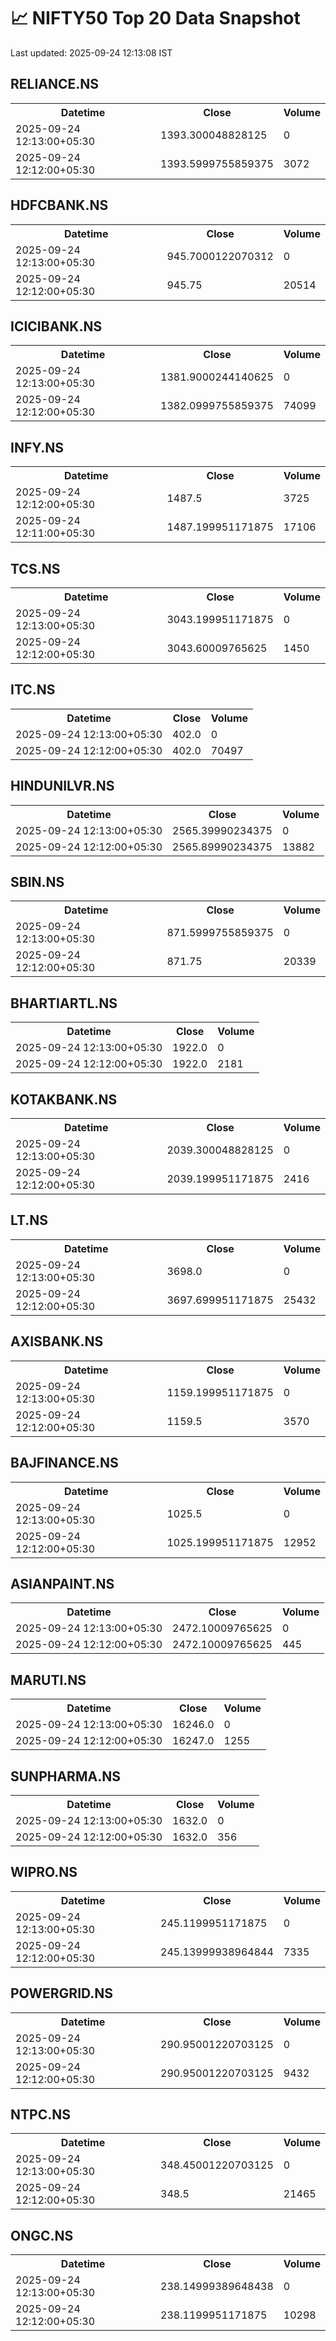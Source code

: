 # 📈 NIFTY50 Top 20 Data Snapshot

Last updated: 2025-09-24 12:13:08 IST

## RELIANCE.NS

<table>
  <tr><th>Datetime</th><th>Close</th><th>Volume</th></tr>
  <tr><td>2025-09-24 12:13:00+05:30</td><td>1393.300048828125</td><td>0</td></tr>
  <tr><td>2025-09-24 12:12:00+05:30</td><td>1393.5999755859375</td><td>3072</td></tr>
</table>

## HDFCBANK.NS

<table>
  <tr><th>Datetime</th><th>Close</th><th>Volume</th></tr>
  <tr><td>2025-09-24 12:13:00+05:30</td><td>945.7000122070312</td><td>0</td></tr>
  <tr><td>2025-09-24 12:12:00+05:30</td><td>945.75</td><td>20514</td></tr>
</table>

## ICICIBANK.NS

<table>
  <tr><th>Datetime</th><th>Close</th><th>Volume</th></tr>
  <tr><td>2025-09-24 12:13:00+05:30</td><td>1381.9000244140625</td><td>0</td></tr>
  <tr><td>2025-09-24 12:12:00+05:30</td><td>1382.0999755859375</td><td>74099</td></tr>
</table>

## INFY.NS

<table>
  <tr><th>Datetime</th><th>Close</th><th>Volume</th></tr>
  <tr><td>2025-09-24 12:12:00+05:30</td><td>1487.5</td><td>3725</td></tr>
  <tr><td>2025-09-24 12:11:00+05:30</td><td>1487.199951171875</td><td>17106</td></tr>
</table>

## TCS.NS

<table>
  <tr><th>Datetime</th><th>Close</th><th>Volume</th></tr>
  <tr><td>2025-09-24 12:13:00+05:30</td><td>3043.199951171875</td><td>0</td></tr>
  <tr><td>2025-09-24 12:12:00+05:30</td><td>3043.60009765625</td><td>1450</td></tr>
</table>

## ITC.NS

<table>
  <tr><th>Datetime</th><th>Close</th><th>Volume</th></tr>
  <tr><td>2025-09-24 12:13:00+05:30</td><td>402.0</td><td>0</td></tr>
  <tr><td>2025-09-24 12:12:00+05:30</td><td>402.0</td><td>70497</td></tr>
</table>

## HINDUNILVR.NS

<table>
  <tr><th>Datetime</th><th>Close</th><th>Volume</th></tr>
  <tr><td>2025-09-24 12:13:00+05:30</td><td>2565.39990234375</td><td>0</td></tr>
  <tr><td>2025-09-24 12:12:00+05:30</td><td>2565.89990234375</td><td>13882</td></tr>
</table>

## SBIN.NS

<table>
  <tr><th>Datetime</th><th>Close</th><th>Volume</th></tr>
  <tr><td>2025-09-24 12:13:00+05:30</td><td>871.5999755859375</td><td>0</td></tr>
  <tr><td>2025-09-24 12:12:00+05:30</td><td>871.75</td><td>20339</td></tr>
</table>

## BHARTIARTL.NS

<table>
  <tr><th>Datetime</th><th>Close</th><th>Volume</th></tr>
  <tr><td>2025-09-24 12:13:00+05:30</td><td>1922.0</td><td>0</td></tr>
  <tr><td>2025-09-24 12:12:00+05:30</td><td>1922.0</td><td>2181</td></tr>
</table>

## KOTAKBANK.NS

<table>
  <tr><th>Datetime</th><th>Close</th><th>Volume</th></tr>
  <tr><td>2025-09-24 12:13:00+05:30</td><td>2039.300048828125</td><td>0</td></tr>
  <tr><td>2025-09-24 12:12:00+05:30</td><td>2039.199951171875</td><td>2416</td></tr>
</table>

## LT.NS

<table>
  <tr><th>Datetime</th><th>Close</th><th>Volume</th></tr>
  <tr><td>2025-09-24 12:13:00+05:30</td><td>3698.0</td><td>0</td></tr>
  <tr><td>2025-09-24 12:12:00+05:30</td><td>3697.699951171875</td><td>25432</td></tr>
</table>

## AXISBANK.NS

<table>
  <tr><th>Datetime</th><th>Close</th><th>Volume</th></tr>
  <tr><td>2025-09-24 12:13:00+05:30</td><td>1159.199951171875</td><td>0</td></tr>
  <tr><td>2025-09-24 12:12:00+05:30</td><td>1159.5</td><td>3570</td></tr>
</table>

## BAJFINANCE.NS

<table>
  <tr><th>Datetime</th><th>Close</th><th>Volume</th></tr>
  <tr><td>2025-09-24 12:13:00+05:30</td><td>1025.5</td><td>0</td></tr>
  <tr><td>2025-09-24 12:12:00+05:30</td><td>1025.199951171875</td><td>12952</td></tr>
</table>

## ASIANPAINT.NS

<table>
  <tr><th>Datetime</th><th>Close</th><th>Volume</th></tr>
  <tr><td>2025-09-24 12:13:00+05:30</td><td>2472.10009765625</td><td>0</td></tr>
  <tr><td>2025-09-24 12:12:00+05:30</td><td>2472.10009765625</td><td>445</td></tr>
</table>

## MARUTI.NS

<table>
  <tr><th>Datetime</th><th>Close</th><th>Volume</th></tr>
  <tr><td>2025-09-24 12:13:00+05:30</td><td>16246.0</td><td>0</td></tr>
  <tr><td>2025-09-24 12:12:00+05:30</td><td>16247.0</td><td>1255</td></tr>
</table>

## SUNPHARMA.NS

<table>
  <tr><th>Datetime</th><th>Close</th><th>Volume</th></tr>
  <tr><td>2025-09-24 12:13:00+05:30</td><td>1632.0</td><td>0</td></tr>
  <tr><td>2025-09-24 12:12:00+05:30</td><td>1632.0</td><td>356</td></tr>
</table>

## WIPRO.NS

<table>
  <tr><th>Datetime</th><th>Close</th><th>Volume</th></tr>
  <tr><td>2025-09-24 12:13:00+05:30</td><td>245.1199951171875</td><td>0</td></tr>
  <tr><td>2025-09-24 12:12:00+05:30</td><td>245.13999938964844</td><td>7335</td></tr>
</table>

## POWERGRID.NS

<table>
  <tr><th>Datetime</th><th>Close</th><th>Volume</th></tr>
  <tr><td>2025-09-24 12:13:00+05:30</td><td>290.95001220703125</td><td>0</td></tr>
  <tr><td>2025-09-24 12:12:00+05:30</td><td>290.95001220703125</td><td>9432</td></tr>
</table>

## NTPC.NS

<table>
  <tr><th>Datetime</th><th>Close</th><th>Volume</th></tr>
  <tr><td>2025-09-24 12:13:00+05:30</td><td>348.45001220703125</td><td>0</td></tr>
  <tr><td>2025-09-24 12:12:00+05:30</td><td>348.5</td><td>21465</td></tr>
</table>

## ONGC.NS

<table>
  <tr><th>Datetime</th><th>Close</th><th>Volume</th></tr>
  <tr><td>2025-09-24 12:13:00+05:30</td><td>238.14999389648438</td><td>0</td></tr>
  <tr><td>2025-09-24 12:12:00+05:30</td><td>238.1199951171875</td><td>10298</td></tr>
</table>

